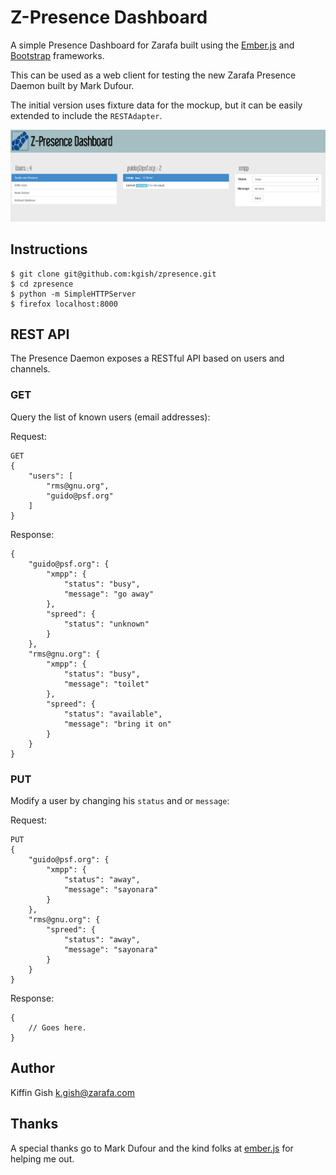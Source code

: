# Z-Presence Dashboard

A simple Presence Dashboard for Zarafa built using the [Ember.js](http://www.emberjs.com) and [Bootstrap](http://getbootstrap.com/) frameworks.

This can be used as a web client for testing the new Zarafa Presence Daemon built by Mark Dufour.

The initial version uses fixture data for the mockup, but it can be easily extended to include the `RESTAdapter`.

![](images/screenshot.png?raw=true)

## Instructions

```
$ git clone git@github.com:kgish/zpresence.git
$ cd zpresence
$ python -m SimpleHTTPServer
$ firefox localhost:8000
```

## REST API

The Presence Daemon exposes a RESTful API based on users and channels.

### GET

Query the list of known users (email addresses):

Request:

    GET
    {
        "users": [
            "rms@gnu.org",
            "guido@psf.org"
        ]
    }

Response:

    {
        "guido@psf.org": {
            "xmpp": {
                "status": "busy",
                "message": "go away"
            },
            "spreed": {
                "status": "unknown"
            }
        },
        "rms@gnu.org": {
            "xmpp": {
                "status": "busy",
                "message": "toilet"
            },
            "spreed": {
                "status": "available",
                "message": "bring it on"
            }
        }
    }

### PUT

Modify a user by changing his `status` and or `message`:

Request:

    PUT
    {
        "guido@psf.org": {
            "xmpp": {
                "status": "away",
                "message": "sayonara"
            }
        },
        "rms@gnu.org": {
            "spreed": {
                "status": "away",
                "message": "sayonara"
            }
        }
    }

Response:

    {
        // Goes here.
    }

## Author

Kiffin Gish <k.gish@zarafa.com>

## Thanks

A special thanks go to Mark Dufour and the kind folks at [ember.js](http://www.emberjs.com) for helping me out.

